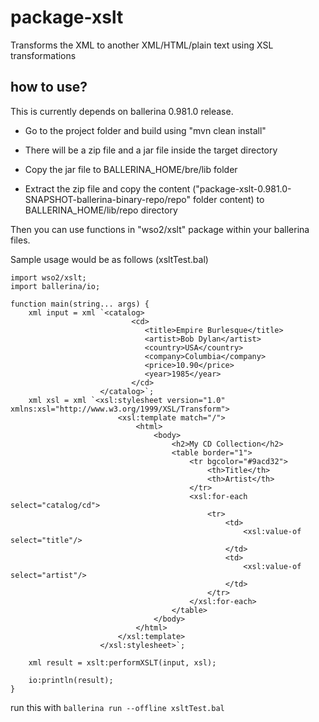 # package-xslt
Transforms the XML to another XML/HTML/plain text using XSL transformations

## how to use?

This is currently depends on ballerina 0.981.0 release. 

 - Go to the project folder and build using "mvn clean install"
 
 - There will be a zip file and a jar file inside the target directory

 - Copy the jar file to BALLERINA_HOME/bre/lib folder
 
 - Extract the zip file and copy the content ("package-xslt-0.981.0-SNAPSHOT-ballerina-binary-repo/repo" folder content)
 to BALLERINA_HOME/lib/repo directory

Then you can use functions in "wso2/xslt" package within your ballerina files.

Sample usage would be as follows (xsltTest.bal)

```
import wso2/xslt;
import ballerina/io;

function main(string... args) {
    xml input = xml `<catalog>
	                       <cd>
	                          <title>Empire Burlesque</title>
	                          <artist>Bob Dylan</artist>
	                          <country>USA</country>
	                          <company>Columbia</company>
	                          <price>10.90</price>
	                          <year>1985</year>
	                       </cd>
                    </catalog>`;
    xml xsl = xml `<xsl:stylesheet version="1.0" xmlns:xsl="http://www.w3.org/1999/XSL/Transform">
                        <xsl:template match="/">
                            <html>
                                <body>
                                    <h2>My CD Collection</h2>
                                    <table border="1">
                                        <tr bgcolor="#9acd32">
                                            <th>Title</th>
                                            <th>Artist</th>
                                        </tr>
                                        <xsl:for-each select="catalog/cd">
                                            <tr>
                                                <td>
                                                    <xsl:value-of select="title"/>
                                                </td>
                                                <td>
                                                    <xsl:value-of select="artist"/>
                                                </td>
                                            </tr>
                                        </xsl:for-each>
                                    </table>
                                </body>
                            </html>
                        </xsl:template>
                    </xsl:stylesheet>`;
    
    xml result = xslt:performXSLT(input, xsl);
    
    io:println(result);
}

```

run this with `ballerina run --offline xsltTest.bal`
